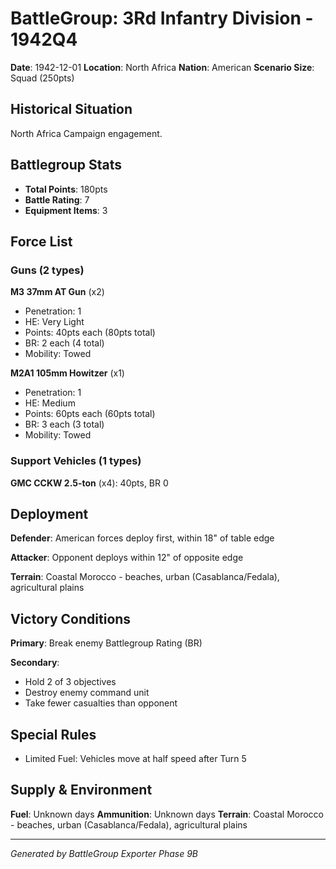 # BattleGroup: 3Rd Infantry Division - 1942Q4

**Date**: 1942-12-01
**Location**: North Africa
**Nation**: American
**Scenario Size**: Squad (250pts)

## Historical Situation

North Africa Campaign engagement.

## Battlegroup Stats

- **Total Points**: 180pts
- **Battle Rating**: 7
- **Equipment Items**: 3

## Force List

### Guns (2 types)

**M3 37mm AT Gun** (x2)
- Penetration: 1
- HE: Very Light
- Points: 40pts each (80pts total)
- BR: 2 each (4 total)
- Mobility: Towed

**M2A1 105mm Howitzer** (x1)
- Penetration: 1
- HE: Medium
- Points: 60pts each (60pts total)
- BR: 3 each (3 total)
- Mobility: Towed

### Support Vehicles (1 types)

**GMC CCKW 2.5-ton** (x4): 40pts, BR 0

## Deployment

**Defender**: American forces deploy first, within 18" of table edge

**Attacker**: Opponent deploys within 12" of opposite edge

**Terrain**: Coastal Morocco - beaches, urban (Casablanca/Fedala), agricultural plains

## Victory Conditions

**Primary**: Break enemy Battlegroup Rating (BR)

**Secondary**:
- Hold 2 of 3 objectives
- Destroy enemy command unit
- Take fewer casualties than opponent

## Special Rules

- Limited Fuel: Vehicles move at half speed after Turn 5

## Supply & Environment

**Fuel**: Unknown days
**Ammunition**: Unknown days
**Terrain**: Coastal Morocco - beaches, urban (Casablanca/Fedala), agricultural plains

---

*Generated by BattleGroup Exporter Phase 9B*
